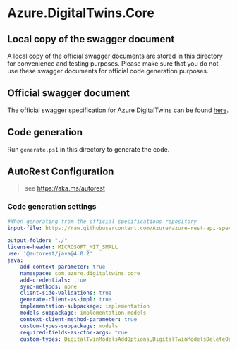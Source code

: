 # Azure.DigitalTwins.Core

## Local copy of the swagger document

A local copy of the official swagger documents are stored in this directory for convenience and testing purposes. Please make sure that you do not use these swagger documents for official code generation purposes.

## Official swagger document

The official swagger specification for Azure DigitalTwins can be found [here](https://github.com/Azure/azure-rest-api-specs/tree/master/specification/digitaltwins/data-plane/Microsoft.DigitalTwins).

## Code generation

Run `generate.ps1` in this directory to generate the code.

## AutoRest Configuration

> see <https://aka.ms/autorest>

### Code generation settings

``` yaml
#When generating from the official specifications repository
input-file: https://raw.githubusercontent.com/Azure/azure-rest-api-specs/master/specification/digitaltwins/data-plane/Microsoft.DigitalTwins/stable/2020-10-31/digitaltwins.json

output-folder: "./"
license-header: MICROSOFT_MIT_SMALL
use: '@autorest/java@4.0.2'
java:
    add-context-parameter: true
    namespace: com.azure.digitaltwins.core
    add-credentials: true
    sync-methods: none
    client-side-validations: true
    generate-client-as-impl: true
    implementation-subpackage: implementation
    models-subpackage: implementation.models
    context-client-method-parameter: true
    custom-types-subpackage: models
    required-fields-as-ctor-args: true
    custom-types: DigitalTwinModelsAddOptions,DigitalTwinModelsDeleteOptions,DigitalTwinModelsGetByIdOptions,DigitalTwinModelsUpdateOptions,DigitalTwinsAddOptions,DigitalTwinsAddRelationshipOptions,DigitalTwinsDeleteOptions,DigitalTwinsDeleteRelationshipOptions,DigitalTwinsGetByIdOptions,DigitalTwinsGetComponentOptions,DigitalTwinsGetRelationshipByIdOptions,DigitalTwinsListIncomingRelationshipsOptions,DigitalTwinsListRelationshipsOptions,DigitalTwinsUpdateComponentOptions,DigitalTwinsUpdateOptions,DigitalTwinsUpdateRelationshipOptions,EventRoutesAddOptions,EventRoutesDeleteOptions,EventRoutesGetByIdOptions,EventRoutesListOptions,QueryTwinsOptions
```
